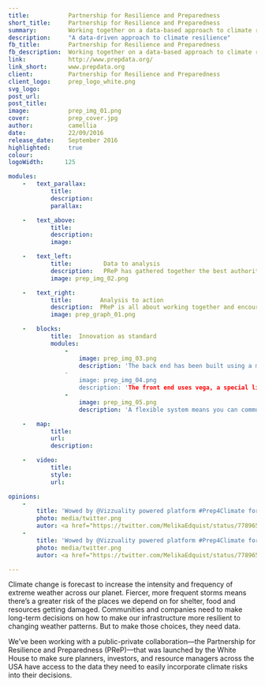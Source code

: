 ```yaml
---
title:           Partnership for Resilience and Preparedness
short_title:     Partnership for Resilience and Preparedness
summary:         Working together on a data-based approach to climate resilience
description:     "A data-driven approach to climate resilience"
fb_title:        Partnership for Resilience and Preparedness
fb_description:  Working together on a data-based approach to climate resilience
link:            http://www.prepdata.org/
link_short:      www.prepdata.org
client:          Partnership for Resilience and Preparedness
client_logo:     prep_logo_white.png
svg_logo:
post_url:
post_title:
image:           prep_img_01.png
cover:           prep_cover.jpg
author:          camellia
date:            22/09/2016
release_date:    September 2016
highlighted:     true
colour: 
logoWidth:      125

modules:
    -   text_parallax:
            title:
            description:
            parallax:

    -   text_above:
            title:
            description:
            image:

    -   text_left:
            title:         Data to analysis
            description:   PReP has gathered together the best authoritative data on climate resilience from sources like NASA and NOAA. But just because the information is there doesn’t mean people will use it. To make sure they do, we’ve used standard technology in innovative ways to make it as easy as possible for people to use the data and gain new insights. The beauty of the PReP platform is its ability to query many different data sources with just one API. It doesn’t matter if the data is in CARTO, csv, arcgis, wvms, or json format because we’ve used single query line and feature service - both standard languages - to query the data and give people the information they are looking for.
            image: prep_img_02.png

    -   text_right: 
            title:        Analysis to action
            description:  PReP is all about working together and encouraging more communities and companies to use a data-focused approach to climate resilience planning. We’ve made it simple to use widgets and layers to display data in charts or maps—in whatever way you choose—making it even easier to share your findings with other people. Imagine you’re a city planner who needs to explain how a specific course of action will make your city more resilient to climate change: carefully chosen maps and charts will let you show the impact of each decision far quicker than any verbal explanation could. 
            image: prep_graph_01.png

    -   blocks:
            title:  Innovation as standard
            modules:
                -
                    image: prep_img_03.png
                    description: 'The back end has been built using a microservices architecture: small, autonomous services that work together. The PReP API used the API Gateway pattern.''
                -
                    image: prep_img_04.png
                    description: 'The front end uses vega, a special library for building graphics, to allow you to create standardised charts.'
                -
                    image: prep_img_05.png
                    description: 'A flexible system means you can communicate your data using a choice of charts and maps.'

    -   map:
            title:
            url:
            description:

    -   video:
            title:
            style:
            url:

opinions:
    -
        title: 'Wowed by @Vizzuality powered platform #Prep4Climate for local climate-informed decisions w/ @WorldResources @awscloud Enormous potential! <a href='https://pbs.twimg.com/media/Cs9w_pVWIAE-Be8.jpg'></a>'
        photo: media/twitter.png
        autor: <a href="https://twitter.com/MelikaEdquist/status/778965507236040704">Melika Edquist</a>
    -
        title: 'Wowed by @Vizzuality powered platform #Prep4Climate for local climate-informed decisions w/ @WorldResources @awscloud Enormous potential! <a href='https://pbs.twimg.com/media/Cs9w_pVWIAE-Be8.jpg'></a>'
        photo: media/twitter.png
        autor: <a href="https://twitter.com/MelikaEdquist/status/778965507236040704">Melika Edquist</a>

---
```

Climate change is forecast to increase the intensity and frequency of extreme weather across our planet. Fiercer, more frequent storms means there’s a greater risk of the places we depend on for shelter, food and resources getting damaged. Communities and companies need to make long-term decisions on how to make our infrastructure more resilient to changing weather patterns. But to make those choices, they need data.

We’ve been working with a public-private collaboration—the Partnership for Resilience and Preparedness (PReP)—that was launched by the White House to make sure planners, investors, and resource managers across the USA have access to the data they need to easily incorporate climate risks into their decisions. 
